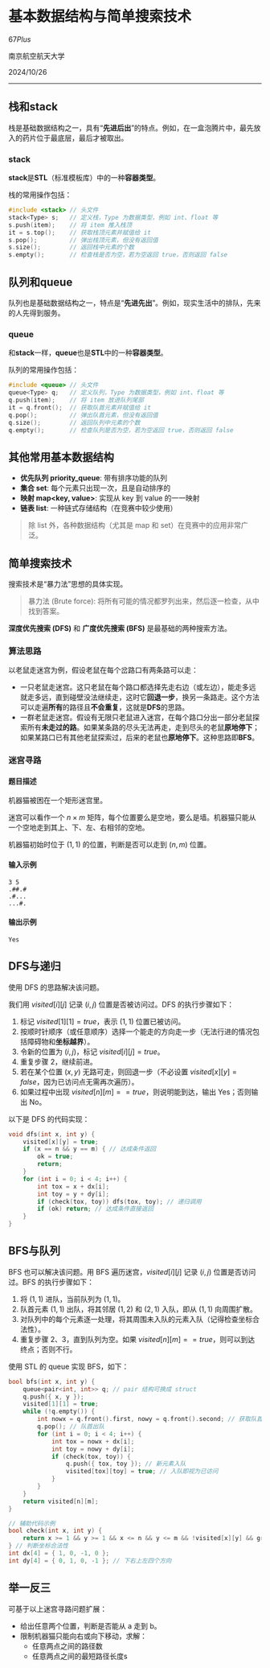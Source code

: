 # 基本数据结构与简单搜索技术

$67Plus$

南京航空航天大学

2024/10/26

---

## 栈和stack

栈是基础数据结构之一，具有“**先进后出**”的特点。例如，在一盒泡腾片中，最先放入的药片位于最底层，最后才被取出。

### stack

**stack**是**STL**（标准模板库）中的一种**容器类型**。

栈的常用操作包括：

```cpp
#include <stack> // 头文件
stack<Type> s;   // 定义栈，Type 为数据类型，例如 int、float 等
s.push(item);    // 将 item 推入栈顶
it = s.top();    // 获取栈顶元素并赋值给 it
s.pop();         // 弹出栈顶元素，但没有返回值
s.size();        // 返回栈中元素的个数
s.empty();       // 检查栈是否为空，若为空返回 true，否则返回 false
```

## 队列和queue

队列也是基础数据结构之一，特点是“**先进先出**”。例如，现实生活中的排队，先来的人先得到服务。

### queue

和**stack**一样，**queue**也是**STL**中的一种**容器类型**。

队列的常用操作包括：

```cpp
#include <queue> // 头文件
queue<Type> q;   // 定义队列，Type 为数据类型，例如 int、float 等
q.push(item);    // 将 item 放进队列尾部
it = q.front();  // 获取队首元素并赋值给 it
q.pop();         // 弹出队首元素，但没有返回值
q.size();        // 返回队列中元素的个数
q.empty();       // 检查队列是否为空，若为空返回 true，否则返回 false
```

## 其他常用基本数据结构

- **优先队列 priority_queue**: 带有排序功能的队列
- **集合 set**: 每个元素只出现一次，且是自动排序的
- **映射 map<key, value>**: 实现从 key 到 value 的一一映射
- **链表 list**: 一种链式存储结构（在竞赛中较少使用）

> 除 list 外，各种数据结构（尤其是 map 和 set）在竞赛中的应用非常广泛。

## 简单搜索技术

搜索技术是“暴力法”思想的具体实现。

> 暴力法 (Brute force): 将所有可能的情况都罗列出来，然后逐一检查，从中找到答案。

**深度优先搜索 (DFS)** 和 **广度优先搜索 (BFS)** 是最基础的两种搜索方法。

### 算法思路

以老鼠走迷宫为例，假设老鼠在每个岔路口有两条路可以走：

- 一只老鼠走迷宫。这只老鼠在每个路口都选择先走右边（或左边），能走多远就走多远，直到碰壁没法继续走，这时它**回退一步**，换另一条路走。这个方法可以走遍**所有**的路径且**不会重复**，这就是**DFS**的思路。
- 一群老鼠走迷宫。假设有无限只老鼠进入迷宫，在每个路口分出一部分老鼠探索所有**未走过的路**。如果某条路的尽头无法再走，走到尽头的老鼠**原地停下**；如果某路口已有其他老鼠探索过，后来的老鼠也**原地停下**。这种思路即**BFS**。

### 迷宫寻路

#### 题目描述

机器猫被困在一个矩形迷宫里。

迷宫可以看作一个 $n \times m$ 矩阵，每个位置要么是空地，要么是墙。机器猫只能从一个空地走到其上、下、左、右相邻的空地。

机器猫初始时位于 $(1, 1)$ 的位置，判断是否可以走到 $(n, m)$ 位置。

#### 输入示例

```
3 5
.##.#
.#...
...#.
```

#### 输出示例

```
Yes
```

## DFS与递归

使用 DFS 的思路解决该问题。

我们用 $visited[i][j]$ 记录 $(i,j)$ 位置是否被访问过。DFS 的执行步骤如下：

1. 标记 $visited[1][1] = true$，表示 $(1,1)$ 位置已被访问。
2. 按顺时针顺序（或任意顺序）选择一个能走的方向走一步（无法行进的情况包括障碍物和**坐标越界**）。
3. 令新的位置为 $(i,j)$，标记 $visited[i][j] = true$。
4. 重复步骤 2，继续前进。
5. 若在某个位置 $(x,y)$ 无路可走，则回退一步（不必设置 $visited[x][y] = false$，因为已访问点无需再次遍历）。
6. 如果过程中出现 $visited[n][m] == true$，则说明能到达，输出 Yes；否则输出 No。

以下是 DFS 的代码实现：

```cpp
void dfs(int x, int y) {
    visited[x][y] = true;
    if (x == n && y == m) { // 达成条件返回
        ok = true;
        return;
    }
    for (int i = 0; i < 4; i++) {
        int tox = x + dx[i];
        int toy = y + dy[i];
        if (check(tox, toy)) dfs(tox, toy); // 递归调用
        if (ok) return; // 达成条件直接返回
    }
}
```

## BFS与队列

BFS 也可以解决该问题。用 BFS 遍历迷宫，$visited[i][j]$ 记录 $(i,j)$ 位置是否访问过。BFS 的执行步骤如下：

1. 将 $(1,1)$ 进队，当前队列为 ${ (1,1) }$。
2. 队首元素 $(1,1)$ 出队，将其邻居 $(1,2)$ 和 $(2,1)$ 入队，即从 $(1,1)$ 向周围扩散。
3. 对队列中的每个元素逐一处理，将其周围未入队的元素入队（记得检查坐标合法性）。
4. 重复步骤 2、3，直到队列为空。如果 $visited[n][m] == true$，则可以到达终点；否则不行。

使用 STL 的 queue 实现 BFS，如下：

```cpp
bool bfs(int x, int y) {
    queue<pair<int, int>> q; // pair 结构可换成 struct
    q.push({ x, y });
    visited[1][1] = true;
    while (!q.empty()) {
        int nowx = q.front().first, nowy = q.front().second; // 获取队首
        q.pop(); // 队首出队
        for (int i = 0; i < 4; i++) {
            int tox = nowx + dx[i];
            int toy = nowy + dy[i];
            if (check(tox, toy)) {
                q.push({ tox, toy }); // 新元素入队
                visited[tox][toy] = true; // 入队即视为已访问
            }
        }
    }
    return visited[n][m];
}
```

```cpp
// 辅助代码示例
bool check(int x, int y) {
    return x >= 1 && y >= 1 && x <= n && y <= m && !visited[x][y] && graph[x][y] == '.';
} // 判断坐标合法性
int dx[4] = { 1, 0, -1, 0 };
int dy[4] = { 0, 1, 0, -1 }; // 下右上左四个方向
```

## 举一反三

可基于以上迷宫寻路问题扩展：

- 给出任意两个位置，判断是否能从 a 走到 b。
- 限制机器猫只能向右或向下移动，求解：
  - 任意两点之间的路径数
  - 任意两点之间的最短路径长度s
